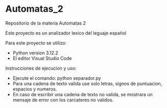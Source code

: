 # Automatas_2
Repositorio de la materia Automatas 2

Este proyecto es un analizador lexico del leguaje español

Para este proyecto se utilizo:
- Python version 3.12.2
- El editor Visual Studio Code

Instrucciones de ejecucion y uso:
- Ejecute el comando: python separador.py
- Para una cadena de texto valida use solo letras, signos de puntuacion, espacios y numeros.
- En caso de escribir una cadena de texto no valida, se mostrara un mensaje de error con los carcateres no validos.
